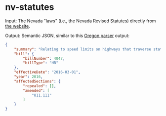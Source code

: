 nv-statutes
===========

Input: The Nevada "laws" (i.e., the Nevada Revised Statutes) directly from [the website](https://www.leg.state.nv.us/NRS/).

Output: Semantic JSON, similar to this [Oregon parser](https://github.com/dogweather/analyze-oregon-law-haskell) output:

```json
{
    "summary": "Relating to speed limits on highways that traverse state lines; creating new provisions; amending ORS 811.111; and declaring an emergency.",
    "bill": {
        "billNumber": 4047,
        "billType": "HB"
    }, 
    "effectiveDate": "2016-03-01",
    "year": 2016,
    "affectedSections": {
        "repealed": [],
        "amended": [
            "811.111"
        ]
    }
}
```
